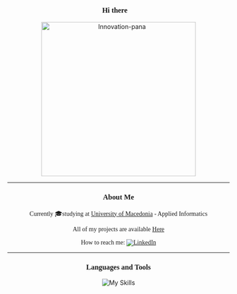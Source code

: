 <h3 align="center" style="font-family: 'Times New Roman', Times, serif;">Hi there 👋</h3>

<p align="center">
  <img src="https://github.com/ElisavetKanidou/ElisavetKanidou/assets/102418371/179f45e5-a630-4a37-9e2c-d8fea0361e0d" alt="Innovation-pana" width="350">
</p>

---

<h3 align="center" style="font-family: 'Times New Roman', Times, serif;">About Me</h3>

<p align="center" style="font-family: 'Times New Roman', Times, serif;">Currently 🎓studying at <a href="https://www.uom.gr/">University of Macedonia</a> - Applied Informatics</p>

<p align="center" style="font-family: 'Times New Roman', Times, serif;">All of my projects are available <a href="https://github.com/ElisavetKanidou?tab=repositories">Here</a></p>

<p align="center" style="font-family: 'Times New Roman', Times, serif;">How to reach me: <a href="https://www.linkedin.com/in/elisavet-kanidou-537844223/"><img src="https://img.shields.io/badge/LinkedIn-0077B5?style=for-the-badge&logo=linkedin&logoColor=white" alt="LinkedIn"></a></p>

---

<h3 align="center" style="font-family: 'Times New Roman', Times, serif;">Languages and Tools</h3>

<p align="center">
  <img src="https://skillicons.dev/icons?i=java,py,r,c,css,androidstudio,vscode" alt="My Skills">
</p>
